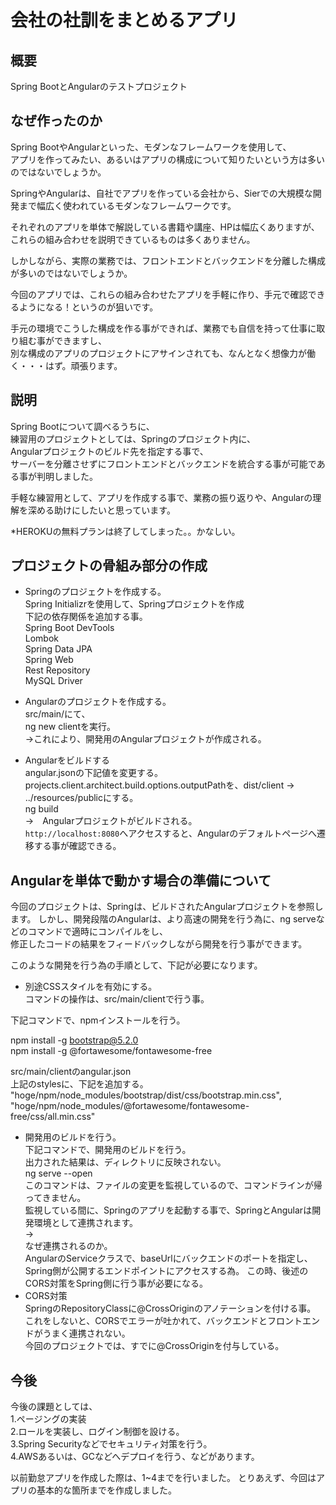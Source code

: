 # 会社の社訓をまとめるアプリ

## 概要
Spring BootとAngularのテストプロジェクト

##  なぜ作ったのか
Spring BootやAngularといった、モダンなフレームワークを使用して、  
アプリを作ってみたい、あるいはアプリの構成について知りたいという方は多いのではないでしょうか。

SpringやAngularは、自社でアプリを作っている会社から、Sierでの大規模な開発まで幅広く使われているモダンなフレームワークです。  
  
それぞれのアプリを単体で解説している書籍や講座、HPは幅広くありますが、  
これらの組み合わせを説明できているものは多くありません。  
  
しかしながら、実際の業務では、フロントエンドとバックエンドを分離した構成が多いのではないでしょうか。  
  
今回のアプリでは、これらの組み合わせたアプリを手軽に作り、手元で確認できるようになる！というのが狙いです。  
  
手元の環境でこうした構成を作る事ができれば、業務でも自信を持って仕事に取り組む事ができますし、  
別な構成のアプリのプロジェクトにアサインされても、なんとなく想像力が働く・・・はず。頑張ります。  

##  説明
Spring Bootについて調べるうちに、  
練習用のプロジェクトとしては、Springのプロジェクト内に、  
Angularプロジェクトのビルド先を指定する事で、  
サーバーを分離させずにフロントエンドとバックエンドを統合する事が可能である事が判明しました。  
  
手軽な練習用として、アプリを作成する事で、業務の振り返りや、Angularの理解を深める助けにしたいと思っています。  
  
*HEROKUの無料プランは終了してしまった。。かなしい。
  
##  プロジェクトの骨組み部分の作成  
* Springのプロジェクトを作成する。  
Spring Initializrを使用して、Springプロジェクトを作成  
下記の依存関係を追加する事。  
Spring Boot DevTools  
Lombok  
Spring Data JPA  
Spring Web  
Rest Repository  
MySQL Driver  
  
* Angularのプロジェクトを作成する。  
src/main/にて、  
ng new clientを実行。  
→これにより、開発用のAngularプロジェクトが作成される。  

* Angularをビルドする  
angular.jsonの下記値を変更する。  
projects.client.architect.build.options.outputPathを、dist/client → ../resources/publicにする。  
ng build  
→　Angularプロジェクトがビルドされる。  
`http://localhost:8080`へアクセスすると、Angularのデフォルトページへ遷移する事が確認できる。





##  Angularを単体で動かす場合の準備について
今回のプロジェクトは、Springは、ビルドされたAngularプロジェクトを参照します。
しかし、開発段階のAngularは、より高速の開発を行う為に、ng serveなどのコマンドで適時にコンパイルをし、  
修正したコードの結果をフィードバックしながら開発を行う事ができます。  
  
このような開発を行う為の手順として、下記が必要になります。  
  
* 別途CSSスタイルを有効にする。  
コマンドの操作は、src/main/clientで行う事。  

下記コマンドで、npmインストールを行う。  
  
npm install -g bootstrap@5.2.0  
npm install -g @fortawesome/fontawesome-free  
  
src/main/clientのangular.json  
上記のstylesに、下記を追加する。  
"hoge/npm/node_modules/bootstrap/dist/css/bootstrap.min.css",  
"hoge/npm/node_modules/@fortawesome/fontawesome-free/css/all.min.css"   
  
* 開発用のビルドを行う。  
下記コマンドで、開発用のビルドを行う。  
出力された結果は、ディレクトリに反映されない。  
ng serve --open  
このコマンドは、ファイルの変更を監視しているので、コマンドラインが帰ってきません。  
監視している間に、Springのアプリを起動する事で、SpringとAngularは開発環境として連携されます。  
→  
なぜ連携されるのか。  
AngularのServiceクラスで、baseUrlにバックエンドのポートを指定し、Spring側が公開するエンドポイントにアクセスする為。
この時、後述のCORS対策をSpring側に行う事が必要になる。
* CORS対策  
SpringのRepositoryClassに@CrossOriginのアノテーションを付ける事。  
これをしないと、CORSでエラーが吐かれて、バックエンドとフロントエンドがうまく連携されない。  
今回のプロジェクトでは、すでに@CrossOriginを付与している。
  
##  今後
今後の課題としては、  
1.ページングの実装  
2.ロールを実装し、ログイン制御を設ける。  
3.Spring Securityなどでセキュリティ対策を行う。  
4.AWSあるいは、GCなどへデプロイを行う、などがあります。  
  
以前勤怠アプリを作成した際は、1~4までを行いました。
とりあえず、今回はアプリの基本的な箇所までを作成しました。
